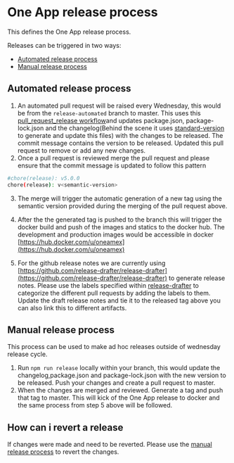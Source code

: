 # One App release process

This defines the One App release process. 

Releases can be triggered in two ways:

  - [Automated release process](#automated-release-process)
  - [Manual release process](#manual-release-process)

## Automated release process

 1. An automated pull request will be raised every Wednesday, this would be from the `release-automated` branch to master. This uses this [pull_request_release workflow](.github/workflows/pull_request_release.yml)and updates package.json, package-lock.json and the changelog(Behind the scene it uses [standard-version](https://github.com/conventional-changelog/standard-version) to generate and update this files) with the changes to be released. The commit message contains the version to be released. Updated this pull request to remove or add any new changes.
 2. Once a pull request is reviewed merge the pull request and please ensure that the commit message is updated to follow this pattern  

   ``` bash
   #chore(release): v5.0.0
   chore(release): v<semantic-version>

   ```

3. The merge will trigger the automatic generation of a new tag using the semantic version provided during the merging of the pull request above.

4. After the the generated tag is pushed to the branch this will trigger the docker build and push of the images and statics to the docker hub. The development and production images would be accessible in docker [https://hub.docker.com/u/oneamex](https://hub.docker.com/u/oneamex)

5. For the github release notes we are currently using [https://github.com/release-drafter/release-drafter](https://github.com/release-drafter/release-drafter) to generate release notes. Please use the labels specified within [release-drafter](.github/release-drafter.yml) to categorize the different pull requests by adding the labels to them. Update the draft release notes and tie it to the released tag above you can also link this to different artifacts.

## Manual release process

This process can be used to make ad hoc releases outside of wednesday release cycle.

 1. Run `npm run release` locally within your branch, this would update the changelog,package.json and package-lock.json with the new version to be released. Push your changes and create a pull request to master.
 2. When the changes are merged and reviewed. Generate a tag and push that tag to master. This will kick of the One App release to docker and the same process from step 5 above will be followed.

## How can i revert a release

If changes were made and need to be reverted. Please use the [manual release process](#manual-release-process) to revert the changes.
